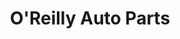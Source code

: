 ---
title: "O'Reilly Auto Parts"
url: /chicago/oreilly-auto-parts-south-lafayette-avenue/
shop: Autoteile
---